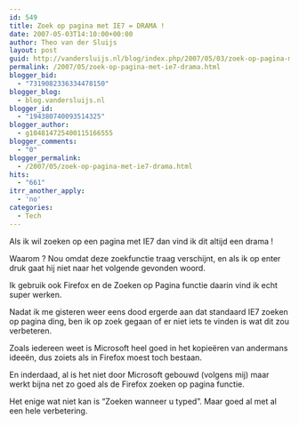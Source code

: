 ```yaml
---
id: 549
title: Zoek op pagina met IE7 = DRAMA !
date: 2007-05-03T14:10:00+00:00
author: Theo van der Sluijs
layout: post
guid: http://vandersluijs.nl/blog/index.php/2007/05/03/zoek-op-pagina-met-ie7-drama/
permalink: /2007/05/zoek-op-pagina-met-ie7-drama.html
blogger_bid:
  - "7319082336334478150"
blogger_blog:
  - blog.vandersluijs.nl
blogger_id:
  - "194380740093514325"
blogger_author:
  - g104814725400115166555
blogger_comments:
  - "0"
blogger_permalink:
  - /2007/05/zoek-op-pagina-met-ie7-drama.html
hits:
  - "661"
itrr_another_apply:
  - 'no'
categories:
  - Tech
---
```

Als ik wil zoeken op een pagina met IE7 dan vind ik dit altijd een drama !

Waarom ? Nou omdat deze zoekfunctie traag verschijnt, en als ik op enter druk gaat hij niet naar het volgende gevonden woord.

Ik gebruik ook Firefox en de Zoeken op Pagina functie daarin vind ik echt super werken.

Nadat ik me gisteren weer eens dood ergerde aan dat standaard IE7 zoeken op pagina ding, ben ik op zoek gegaan of er niet iets te vinden is wat dit zou verbeteren. 

Zoals iedereen weet is Microsoft heel goed in het kopieëren van andermans ideeën, dus zoiets als in Firefox moest toch bestaan.

En inderdaad, al is het niet door Microsoft gebouwd (volgens mij) maar werkt bijna net zo goed als de Firefox zoeken op pagina functie. 

Het enige wat niet kan is “Zoeken wanneer u typed”. Maar goed al met al een hele verbetering.
